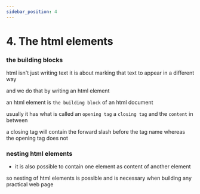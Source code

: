 ```yaml
---
sidebar_position: 4
---
```


# 4. The html elements

### the building blocks

html isn't just writing text it is about marking that text to appear in a different way

and we do that by writing an html element

an html element is `the building block` of an html document

usually it has what is called an `opening tag` a `closing tag` and the `content` in between

a closing tag will contain the forward slash before the tag name whereas the opening tag does not

### nesting html elements

- it is also possible to contain one element as content of another element

so nesting of html elements is possible and is necessary when building any practical web page
